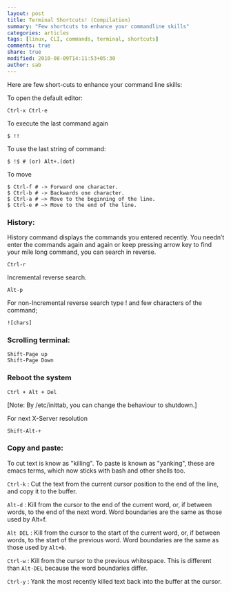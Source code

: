 ```yaml
---
layout: post
title: Terminal Shortcuts! (Compilation)
summary: "Few shortcuts to enhance your commandline skills"
categories: articles
tags: [linux, CLI, commands, terminal, shortcuts]
comments: true
share: true
modified: 2010-08-09T14:11:53+05:30
author: sab
---
```


Here are few short-cuts to enhance your command line skills:

To open the default editor:

```console
Ctrl-x Ctrl-e
```
To execute the last command again

```console
$ !!
```

To use the last string of command:

```console
$ !$ # (or) Alt+.(dot)
```

To move

```console
$ Ctrl-f # -> Forward one character.
$ Ctrl-b # -> Backwards one character.
$ Ctrl-a # —> Move to the beginning of the line.
$ Ctrl-e # —> Move to the end of the line.
```

### History:

History command displays the commands you entered recently. You needn’t enter
the commands again and again or keep pressing arrow key to find your mile long
command, you can search in reverse.

```
Ctrl-r
```

Incremental reverse search.

```
Alt-p
```

For non-Incremental reverse search type ! and few characters of the command;

```
![chars]
```

### Scrolling terminal:

```
Shift-Page up
Shift-Page Down
```

### Reboot the system

```
Ctrl + Alt + Del
```

[Note: By /etc/inittab, you can change the behaviour to shutdown.]

For next X-Server resolution

```
Shift-Alt-+
```

### Copy and paste:

To cut text is know as "killing". To paste is known as "yanking", these are
emacs terms, which now sticks with bash and other shells too.

`Ctrl-k`
:    Cut the text from the current cursor position to the end of the line, and copy it to the buffer.

`Alt-d`
: Kill from the cursor to the end of the current word, or, if between words, to
  the end of the next word. Word boundaries are the same as those used by Alt+f.

`Alt DEL`
: Kill from the cursor to the start of the current word, or, if between words,
  to the start of the previous word. Word boundaries are the same as those used by
  `Alt+b`.

`Ctrl-w`
: Kill from the cursor to the previous whitespace. This is different than
  `Alt-DEL` because the word boundaries differ.
  
`Ctrl-y`
: Yank the most recently killed text back into the buffer at the cursor.

